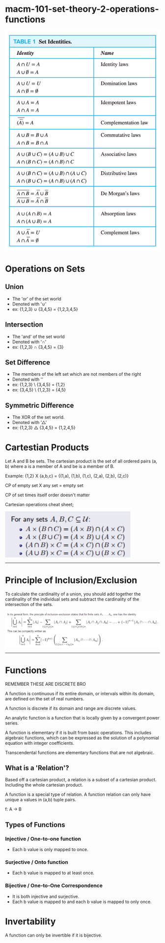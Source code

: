# macm-101-set-theory-2-operations-functions

![](assets/images/setiden.png)

# Operations on Sets

## Union
* The 'or' of the set world
* Denoted with '∪'
* ex: {1,2,3} ∪ {3,4,5} = {1,2,3,4,5}

## Intersection
* The 'and' of the set world
* Denoted with '∩'
* ex: {1,2,3} ∩ {3,4,5} = {3}

## Set Difference
* The members of the left set which are not members of the right
* Denoted with '\'
* ex: {1,2,3} \ {3,4,5} = {1,2}
* ex: {3,4,5} \ {1,2,3} = {4,5}

## Symmetric Difference
* The XOR of the set world.
* Denoted with '△'
* ex: {1,2,3} △ {3,4,5} = {1,2,4,5}

# Cartestian Products

Let A and B be sets. The cartesian product is the set of all ordered pairs (a, b) where a is a member of A and be is a member of B.

Example: {1,2} X {a,b,c} = {(1,a), (1,b), (1,c), (2,a), (2,b), (2,c)}

CP of empty set X any set = empty set

CP of set times itself order doesn't matter

Cartesian operations cheat sheet;

![](assets/images/cartops.png)

---

# Principle of Inclusion/Exclusion

To calculate the cardinality of a union, you should add together the cardinality of the individual sets and subtract the cardinality of the intersection of the sets.

![](assets/images/incex.png)

---

# Functions

REMEMBER THESE ARE DISCRETE BRO

A function is continuous if its entire domain, or intervals within its domain, are defined on the set of real numbers.

A function is discrete if its domain and range are discrete values.

An analytic function is a function that is locally given by a convergent power series.

A function is elementary if it is built from basic operations. This includes algebraic functions, which can be expressed as the solution of a polynomial equation with integer coefficients.

Transcendental functions are elementary functions that are not algebraic.

## What is a 'Relation'?

Based off a cartesian product, a relation is a subset of a cartesian product. Including the whole cartesian product.

A function is a special type of relation. A function relation can only have unique a values in (a,b) tuple pairs.

f: A -> B

## Types of Functions

### Injective / One-to-one function

* Each b value is only mapped to once. 

### Surjective / Onto function

* Each b value is mapped to at least once.

### Bijective / One-to-One Correspondence

* It is both injective and surjective.
* Each b value is mapped to and each b value is mapped to only once.

# Invertability

A function can only be invertible if it is bijective.
